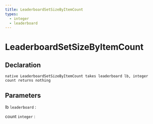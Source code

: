 ```yaml
---
title: LeaderboardSetSizeByItemCount
types:
  - integer
  - leaderboard
---
```


# LeaderboardSetSizeByItemCount

## Declaration

```jass
native LeaderboardSetSizeByItemCount takes leaderboard lb, integer count returns nothing
```

## Parameters
lb `leaderboard`
: 

count `integer`
: 
